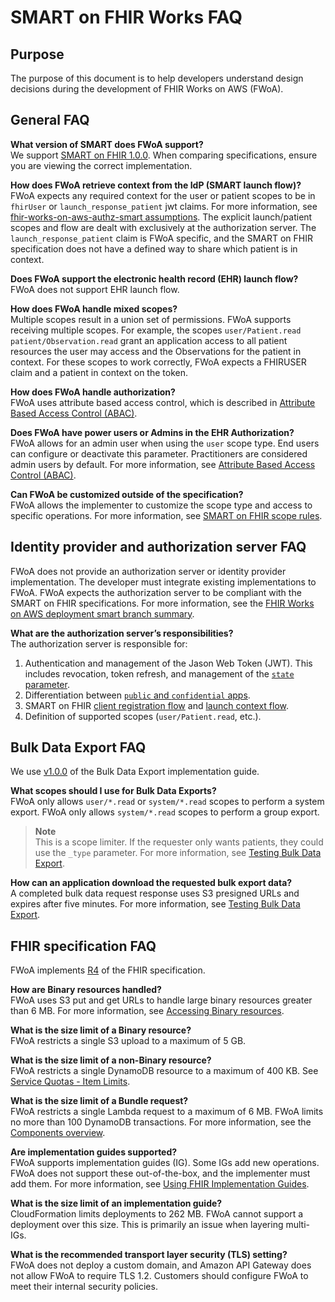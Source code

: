 # SMART on FHIR Works FAQ

## Purpose

The purpose of this document is to help developers understand design decisions during the development of FHIR Works on AWS (FWoA).

## General FAQ

**What version of SMART does FWoA support?**  
We support [SMART on FHIR 1.0.0](http://hl7.org/fhir/smart-app-launch/1.0.0/). When comparing specifications, ensure you are viewing the correct implementation.

**How does FWoA retrieve context from the IdP (SMART launch flow)?**  
FWoA expects any required context for the user or patient scopes to be in `fhirUser` or `launch_response_patient` jwt claims. For more information, see [fhir-works-on-aws-authz-smart assumptions](https://github.com/awslabs/fhir-works-on-aws-authz-smart#assumptions). The explicit launch/patient scopes and flow are dealt with exclusively at the authorization server. The `launch_response_patient` claim is FWoA specific, and the SMART on FHIR specification does not have a defined way to share which patient is in context.

**Does FWoA support the electronic health record (EHR) launch flow?**  
FWoA does not support EHR launch flow.

**How does FWoA handle mixed scopes?**  
Multiple scopes result in a union set of permissions. FWoA supports receiving multiple scopes. For example, the scopes `user/Patient.read patient/Observation.read` grant an application access to all patient resources the user may access and the Observations for the patient in context. For these scopes to work correctly, FWoA expects a FHIRUSER claim and a patient in context on the token.

**How does FWoA handle authorization?**  
FWoA uses attribute based access control, which is described in [Attribute Based Access Control (ABAC)](https://github.com/awslabs/fhir-works-on-aws-authz-smart#attribute-based-access-control-abac).

**Does FWoA have power users or Admins in the EHR Authorization?**  
FWoA allows for an admin user when using the `user` scope type. End users can configure or deactivate this parameter. Practitioners are considered admin users by default. For more information, see [Attribute Based Access Control (ABAC)](https://github.com/awslabs/fhir-works-on-aws-authz-smart#attribute-based-access-control-abac).

**Can FWoA be customized outside of the specification?**  
FWoA allows the implementer to customize the scope type and access to specific operations. For more information, see [SMART on FHIR scope rules](https://github.com/awslabs/fhir-works-on-aws-authz-smart#smart-on-fhir-scope-rules).

## Identity provider and authorization server FAQ

FWoA does not provide an authorization server or identity provider implementation. The developer must integrate existing implementations to FWoA. FWoA expects the authorization server to be compliant with the SMART on FHIR specifications. For more information, see the [FHIR Works on AWS deployment smart branch summary](https://github.com/awslabs/fhir-works-on-aws-deployment/tree/smart-mainline#summary).

**What are the authorization server’s responsibilities?**  
The authorization server is responsible for:

1. Authentication and management of the Jason Web Token (JWT). This includes revocation, token refresh, and management of the [`state` parameter](http://hl7.org/fhir/smart-app-launch/1.0.0/index.html#app-protection).
2. Differentiation between [`public` and `confidential` apps](http://hl7.org/fhir/smart-app-launch/1.0.0/index.html#support-for-public-and-confidential-apps).
3. SMART on FHIR [client registration flow](http://hl7.org/fhir/smart-app-launch/1.0.0/index.html#registering-a-smart-app-with-an-ehr) and [launch context flow](http://hl7.org/fhir/smart-app-launch/1.0.0/index.html#smart-launch-sequence).
4. Definition of supported scopes (`user/Patient.read`, etc.).

## Bulk Data Export FAQ

We use [v1.0.0](https://hl7.org/fhir/uv/bulkdata/export/index.html) of the Bulk Data Export implementation guide.

**What scopes should I use for Bulk Data Exports?**  
FWoA only allows `user/*.read` or `system/*.read` scopes to perform a system export.
FWoA only allows `system/*.read` scopes to perform a group export.

> **Note**  
> This is a scope limiter. If the requester only wants patients, they could use the `_type` parameter. For more information, see [Testing Bulk Data Export](https://github.com/awslabs/fhir-works-on-aws-deployment/tree/smart-mainline#testing-bulk-data-export).

**How can an application download the requested bulk export data?**  
A completed bulk data request response uses S3 presigned URLs and expires after five minutes. For more information, see [Testing Bulk Data Export](https://github.com/awslabs/fhir-works-on-aws-deployment/tree/smart-mainline#testing-bulk-data-export).

## FHIR specification FAQ

FWoA implements [R4](https://hl7.org/fhir/R4/) of the FHIR specification.

**How are Binary resources handled?**  
FWoA uses S3 put and get URLs to handle large binary resources greater than 6 MB. For more information, see [Accessing Binary resources](https://github.com/awslabs/fhir-works-on-aws-deployment/tree/smart-mainline#accessing-binary-resources).

**What is the size limit of a Binary resource?**  
FWoA restricts a single S3 upload to a maximum of 5 GB.

**What is the size limit of a non-Binary resource?**  
FWoA restricts a single DynamoDB resource to a maximum of 400 KB. See [Service Quotas - Item Limits](https://docs.aws.amazon.com/amazondynamodb/latest/developerguide/ServiceQuotas.html#limits-items).

**What is the size limit of a Bundle request?**  
FWoA restricts a single Lambda request to a maximum of 6 MB. FWoA limits no more than 100 DynamoDB transactions. For more information, see the [Components overview](https://github.com/awslabs/fhir-works-on-aws-deployment#components-overview).

**Are implementation guides supported?**  
FWoA supports implementation guides (IG). Some IGs add new operations. FWoA does not support these out-of-the-box, and the implementer must add them. For more information, see [Using FHIR Implementation Guides](https://github.com/awslabs/fhir-works-on-aws-deployment/blob/mainline/USING_IMPLEMENTATION_GUIDES.md).

**What is the size limit of an implementation guide?**  
CloudFormation limits deployments to 262 MB. FWoA cannot support a deployment over this size. This is primarily an issue when layering multi-IGs.

**What is the recommended transport layer security (TLS) setting?**  
FWoA does not deploy a custom domain, and Amazon API Gateway does not allow FWoA to require TLS 1.2. Customers should configure FWoA to meet their internal security policies.
